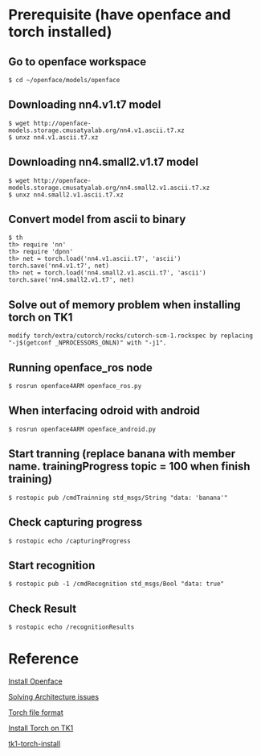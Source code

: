 
# Prerequisite (have openface and torch installed)

## Go to openface workspace
    $ cd ~/openface/models/openface

## Downloading nn4.v1.t7 model
    $ wget http://openface-models.storage.cmusatyalab.org/nn4.v1.ascii.t7.xz
    $ unxz nn4.v1.ascii.t7.xz

## Downloading nn4.small2.v1.t7 model
    $ wget http://openface-models.storage.cmusatyalab.org/nn4.small2.v1.ascii.t7.xz
    $ unxz nn4.small2.v1.ascii.t7.xz

## Convert model from ascii to binary
    $ th
    th> require 'nn'
    th> require 'dpnn'
    th> net = torch.load('nn4.v1.ascii.t7', 'ascii')
    torch.save('nn4.v1.t7', net)
    th> net = torch.load('nn4.small2.v1.ascii.t7', 'ascii')
    torch.save('nn4.small2.v1.t7', net)

## Solve out of memory problem when installing torch on TK1 
    modify torch/extra/cutorch/rocks/cutorch-scm-1.rockspec by replacing "-j$(getconf _NPROCESSORS_ONLN)" with "-j1".
<!--
## Test if odroid can get images from android
    $ rosrun openface4ARM CompressedImg_saver.py
-->
## Running openface_ros node
    $ rosrun openface4ARM openface_ros.py

## When interfacing odroid with android
    $ rosrun openface4ARM openface_android.py
   
## Start tranning (replace banana with member name. trainingProgress topic = 100 when finish training)
    $ rostopic pub /cmdTrainning std_msgs/String "data: 'banana'"
<!--
## Cancel tranning 
    $ rostopic pub /cmdTrainning std_msgs/String "data: 'cancel'"
-->
<!--    
![](https://github.com/piliwilliam0306/openface4ARM/blob/master/train.jpg)
-->
## Check capturing progress
    $ rostopic echo /capturingProgress

## Start recognition
    $ rostopic pub -1 /cmdRecognition std_msgs/Bool "data: true"
<!--
![](https://github.com/piliwilliam0306/openface4ARM/blob/master/infer.jpg)
-->
## Check Result
    $ rostopic echo /recognitionResults

# Reference
[Install Openface](https://cmusatyalab.github.io/openface/setup)

[Solving Architecture issues](https://github.com/cmusatyalab/openface/issues/42)

[Torch file format](https://github.com/torch/torch7/blob/master/doc/serialization.md)

[Install Torch on TK1](https://www.ottoii.com/2016/08/14/94#.WAh36xJ96ao)

[tk1-torch-install](https://github.com/mlennox/tk1-torch-install)
